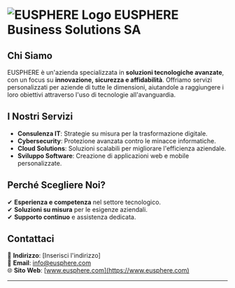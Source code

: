 # ![EUSPHERE Logo](https://tiaiutoticino.ch/wp-content/uploads/2022/09/eusblutrasparente.png) EUSPHERE Business Solutions SA

## Chi Siamo  
EUSPHERE è un'azienda specializzata in **soluzioni tecnologiche avanzate**, con un focus su **innovazione, sicurezza e affidabilità**. Offriamo servizi personalizzati per aziende di tutte le dimensioni, aiutandole a raggiungere i loro obiettivi attraverso l'uso di tecnologie all'avanguardia.  

## I Nostri Servizi  
- **Consulenza IT**: Strategie su misura per la trasformazione digitale.  
- **Cybersecurity**: Protezione avanzata contro le minacce informatiche.  
- **Cloud Solutions**: Soluzioni scalabili per migliorare l'efficienza aziendale.  
- **Sviluppo Software**: Creazione di applicazioni web e mobile personalizzate.  

## Perché Scegliere Noi?  
✔ **Esperienza e competenza** nel settore tecnologico.  
✔ **Soluzioni su misura** per le esigenze aziendali.  
✔ **Supporto continuo** e assistenza dedicata.  

## Contattaci  
📍 **Indirizzo**: [Inserisci l'indirizzo]  
📧 **Email**: [info@eusphere.com](mailto:info@eusphere.com)  
🌐 **Sito Web**: [www.eusphere.com](https://www.eusphere.com)  

---
